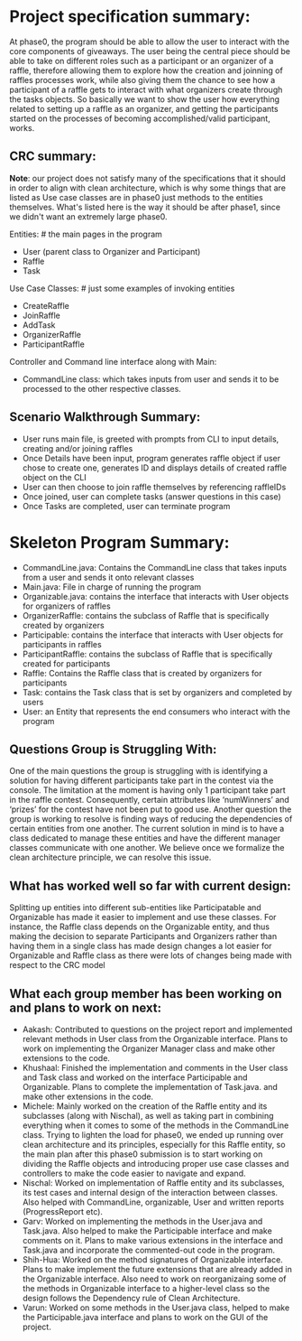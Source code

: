 # Project specification summary:

At phase0, the program should be able to allow the user to interact with the core components of giveaways. The user being the central piece should be able to take on different roles such as a participant or an organizer of a raffle, therefore allowing them to explore how the creation and joinning of raffles processes work, while also giving them the chance to see how a participant of a raffle gets to interact with what organizers create through the tasks objects. So basically we want to show the user how everything related to setting up a raffle as an organizer, and getting the participants started on the processes of becoming accomplished/valid participant, works.


## CRC summary:

**Note**: our project does not satisfy many of the specifications that it should in order to align with clean architecture, which is why some things that are listed as Use case classes are in phase0 just methods to the entities themselves. What's listed here is the way it should be after phase1, since we didn't want an extremely large phase0.

Entities: # the main pages in the program
- User (parent class to Organizer and Participant)
- Raffle
- Task

Use Case Classes: # just some examples of invoking entities
- CreateRaffle
- JoinRaffle
- AddTask
- OrganizerRaffle
- ParticipantRaffle

Controller and Command line interface along with Main:
- CommandLine class: which takes inputs from user and sends it to be processed to the other respective classes.

## Scenario Walkthrough Summary:
- User runs main file, is greeted with prompts from CLI to input details, creating and/or joining raffles
- Once Details have been input, program generates raffle object if user chose to create one, generates ID and displays details of created raffle object on the CLI
- User can then choose to join raffle themselves by referencing raffleIDs
- Once joined, user can complete tasks (answer questions in this case)
- Once Tasks are completed, user can terminate program

# Skeleton Program Summary:
- CommandLine.java: Contains the CommandLine class that takes inputs from a user and sends it onto relevant classes
- Main.java: File in charge of running the program
- Organizable.java: contains the interface that interacts with User objects for organizers of raffles
- OrganizerRaffle: contains the subclass of Raffle that is specifically created by organizers
- Participable: contains the interface that interacts with User objects for participants in raffles
- ParticipantRaffle: contains the subclass of Raffle that is specifically created for participants
- Raffle: Contains the Raffle class that is created by organizers for participants
- Task: contains the Task class that is set by organizers and completed by users
- User: an Entity that represents the end consumers who interact with the program

## Questions Group is Struggling With:
One of the main questions the group is struggling with is identifying a solution for having different participants take part in the contest via the console. The limitation at the moment is having only 1 participant take part in the raffle contest. Consequently, certain attributes like ‘numWinners’ and ‘prizes’ for the contest have not been put to good use. Another question the group is working to resolve is finding ways of reducing the dependencies of certain entities from one another. The current solution in mind is to have a class dedicated to manage these entities and have the different manager classes communicate with one another. We believe once we formalize the clean architecture principle, we can resolve this issue.

## What has worked well so far with current design:
Splitting up entities into different sub-entities like Participatable and Organizable has made it easier to implement and use these classes. For instance, the Raffle class depends on the Organizable entity, and thus making the decision to separate Participants and Organizers rather than having them in a single class has made design changes a lot easier for Organizable and Raffle class as there were lots of changes being made with respect to the CRC model

## What each group member has been working on and plans to work on next:
- Aakash: Contributed to questions on the project report and implemented relevant methods in User class from the Organizable interface. Plans to work on implementing the Organizer Manager class and make other extensions to the code.
- Khushaal: Finished the implementation and comments in the User class and Task class and worked on the interface Participable and Organizable. Plans to complete the implementation of Task.java. and make other extensions in the code.
- Michele: Mainly worked on the creation of the Raffle entity and its subclasses (along with Nischal), as well as taking part in combining everything when it comes to some of the methods in the CommandLine class. Trying to lighten the load for phase0, we ended up running over clean architecture and its principles, especially for this Raffle entity, so the main plan after this phase0 submission is to start working on dividing the Raffle objects and introducing proper use case classes and controllers to make the code easier to navigate and expand.
- Nischal: Worked on implementation of Raffle entity and its subclasses, its test cases and internal design of the interaction between classes. Also helped with CommandLine, organizable, User and written reports (ProgressReport etc). 
- Garv:  Worked on implementing the methods in the User.java and Task.java. Also helped to make the Participable interface and make comments on it. Plans to make various extensions in the interface and Task.java and incorporate the commented-out code in the program.
- Shih-Hua: Worked on the method signatures of Organizable interface. Plans to make implement the future extensions that are already added in the Organizable interface. Also need to work on reorganizaing some of the methods in Organizable interface to a higher-level class so the design follows the Dependency rule of Clean Architecture.
- Varun: Worked on some methods in the User.java class, helped to make the Participable.java interface and plans to work on the GUI of the project.

